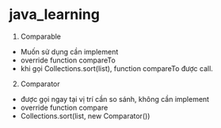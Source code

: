 # java_learning

1. Comparable
+ Muốn sử dụng cần implement 
+ override function compareTo
+ khi gọi Collections.sort(list), function compareTo được call.


2. Comparator
+ được gọi ngay tại vị trí cần so sánh, không cần implement
+ override function compare
+ Collections.sort(list, new Comparator<E>())